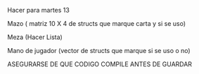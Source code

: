 Hacer para martes 13

Mazo ( matriz 10 X 4 de structs que marque carta y si se uso)

Meza (Hacer Lista)

Mano de jugador (vector de structs que marque si se uso o no)

ASEGURARSE DE QUE CODIGO COMPILE ANTES DE GUARDAR
